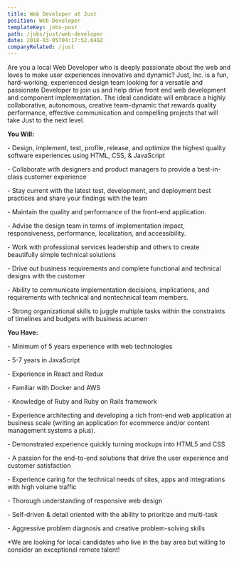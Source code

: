 ```yaml
---
title: Web Developer at Just
position: Web Developer
templateKey: jobs-post
path: /jobs/just/web-developer
date: 2018-03-05T04:17:52.648Z
companyRelated: /just
---
```

Are you a local Web Developer who is deeply passionate about the web and loves to make user experiences innovative and dynamic? Just, Inc. is a fun, hard-working, experienced design team looking for a versatile and passionate Developer to join us and help drive front end web development and component implementation. The ideal candidate will embrace a highly collaborative, autonomous, creative team-dynamic that rewards quality performance, effective communication and compelling projects that will take Just to the next level.



**You Will:**

\- Design, implement, test, profile, release, and optimize the highest quality software experiences using HTML, CSS, & JavaScript

\- Collaborate with designers and product managers to provide a best-in-class customer experience

\- Stay current with the latest test, development, and deployment best practices and share your findings with the team

\- Maintain the quality and performance of the front-end application.

\- Advise the design team in terms of implementation impact, responsiveness, performance, localization, and accessibility.

\- Work with professional services leadership and others to create beautifully simple technical solutions

\- Drive out business requirements and complete functional and technical designs with the customer 

\- Ability to communicate implementation decisions, implications, and requirements with technical and nontechnical team members.

\- Strong organizational skills to juggle multiple tasks within the constraints of timelines and budgets with business acumen 

 

**You Have:**

\- Minimum of 5 years experience with web technologies

\- 5-7 years in JavaScript

\- Experience in React and Redux

\- Familiar with Docker and AWS

\- Knowledge of Ruby and Ruby on Rails framework

\- Experience architecting and developing a rich front-end web application at business scale (writing an application for ecommerce and/or content management systems a plus).

\- Demonstrated experience quickly turning mockups into HTML5 and CSS 

\- A passion for the end-to-end solutions that drive the user experience and customer satisfaction 

\- Experience caring for the technical needs of sites, apps and integrations with high volume traffic 

\- Thorough understanding of responsive web design

\- Self-driven & detail oriented with the ability to prioritize and multi-task

\- Aggressive problem diagnosis and creative problem-solving skills 

\*We are looking for local candidates who live in the bay area but willing to consider an exceptional remote talent!
